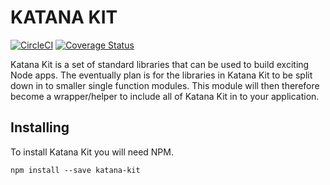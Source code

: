KATANA KIT
==========

[![CircleCI](https://circleci.com/bb/Dotmh/katana-kit.svg?style=svg&circle-token=6f6ffb2a1859d9be7ac244e655a3171e99e0e2fe)](https://circleci.com/bb/Dotmh/node_ninja)
[![Coverage Status](https://coveralls.io/repos/bitbucket/Dotmh/node_ninja/badge.svg?branch=master)](https://coveralls.io/bitbucket/Dotmh/node_ninja?branch=master)

Katana Kit is a set of standard libraries that can be used to build exciting Node apps. The eventually plan is for the 
libraries in Katana Kit to be split down in to smaller single function modules. This module will then therefore become
a wrapper/helper to include all of Katana Kit in to your application. 

Installing
----------

To install Katana Kit you will need NPM. 

```
npm install --save katana-kit
```
